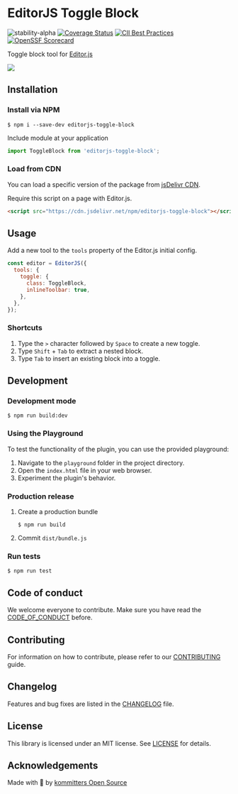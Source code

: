 # EditorJS Toggle Block

![stability-alpha](https://img.shields.io/badge/stability-alpha-f4d03f.svg)
[![Coverage Status](https://coveralls.io/repos/github/kommitters/editorjs-toggle-block/badge.svg)](https://coveralls.io/github/kommitters/editorjs-toggle-block)
[![CII Best Practices](https://bestpractices.coreinfrastructure.org/projects/6454/badge)](https://bestpractices.coreinfrastructure.org/projects/6454)
[![OpenSSF Scorecard](https://api.securityscorecards.dev/projects/github.com/kommitters/editorjs-toggle-block/badge)](https://api.securityscorecards.dev/projects/github.com/kommitters/editorjs-toggle-block)

Toggle block tool for [Editor.js](https://editorjs.io/)

![](assets/demo.gif)

## Installation

### Install via NPM

```shell
$ npm i --save-dev editorjs-toggle-block
```

Include module at your application

```js
import ToggleBlock from 'editorjs-toggle-block';
```

### Load from CDN

You can load a specific version of the package from [jsDelivr CDN](https://www.jsdelivr.com/package/npm/editorjs-toggle-block).

Require this script on a page with Editor.js.

```html
<script src="https://cdn.jsdelivr.net/npm/editorjs-toggle-block"></script>
```

## Usage

Add a new tool to the `tools` property of the Editor.js initial config.

```js
const editor = EditorJS({
  tools: {
    toggle: {
      class: ToggleBlock,
      inlineToolbar: true,
    },
  },
});
```

### Shortcuts

1. Type the `>` character followed by `Space` to create a new toggle.
2. Type `Shift` + `Tab` to extract a nested block.
3. Type `Tab` to insert an existing block into a toggle.

## Development

### Development mode

```shell
$ npm run build:dev
```

### Using the Playground

To test the functionality of the plugin, you can use the provided playground:

1. Navigate to the `playground` folder in the project directory.
2. Open the `index.html` file in your web browser.
3. Experiment the plugin's behavior.

### Production release

1. Create a production bundle
   ```shell
   $ npm run build
   ```
2. Commit `dist/bundle.js`

### Run tests

```shell
$ npm run test
```

## Code of conduct

We welcome everyone to contribute. Make sure you have read the [CODE_OF_CONDUCT][coc] before.

## Contributing

For information on how to contribute, please refer to our [CONTRIBUTING][contributing] guide.

## Changelog

Features and bug fixes are listed in the [CHANGELOG][changelog] file.

## License

This library is licensed under an MIT license. See [LICENSE][license] for details.

## Acknowledgements

Made with 💙 by [kommitters Open Source](https://kommit.co)

[license]: https://github.com/kommitters/editorjs-toggle-block/blob/main/LICENSE
[coc]: https://github.com/kommitters/editorjs-toggle-block/blob/main/CODE_OF_CONDUCT.md
[changelog]: https://github.com/kommitters/editorjs-toggle-block/blob/main/CHANGELOG.md
[contributing]: https://github.com/kommitters/editorjs-toggle-block/blob/main/CONTRIBUTING.md
